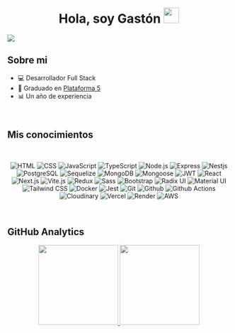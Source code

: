<div align="center">
<h1 align="center">Hola, soy Gastón <img src="https://media.giphy.com/media/hvRJCLFzcasrR4ia7z/giphy.gif" width="35"></h1>
</div>
<img src="https://res.cloudinary.com/dpbr1u8z5/image/upload/v1708005484/Gast%C3%B3n_Ariel_Rabinovich_wsv2dm.png">

## Sobre mi

- 💻 Desarrollador Full Stack
- 📜 Graduado en [Plataforma 5](https://www.plataforma5.la/)
- 📊 Un año de experiencia
<br>

## Mis conocimientos
<br>
<div align="center" style="display: flex;">
  
  ![HTML](https://img.shields.io/badge/HTML-EF652A?style=for-the-badge&logo=HTML5&logoColor=white)
  ![CSS](https://img.shields.io/badge/CSS-0C73B8?style=for-the-badge&logo=CSS3&logoColor=white)
  ![JavaScript](https://img.shields.io/badge/JavaScript-F0DB4F?style=for-the-badge&logo=JavaScript&logoColor=black)
  ![TypeScript](https://img.shields.io/badge/TypeScript-3178C6?style=for-the-badge&logo=TypeScript&logoColor=white)
  ![Node.js](https://img.shields.io/badge/Node.js-539E43?style=for-the-badge&logo=Node.js&logoColor=white)
  ![Express](https://img.shields.io/badge/Express-black?style=for-the-badge&logo=Express&logoColor=white)
  ![Nestjs](https://img.shields.io/badge/Nestjs-E0234E?style=for-the-badge&logo=nestjs&logoColor=white)
  ![PostgreSQL](https://img.shields.io/badge/PostgreSQL-336791?style=for-the-badge&logo=postgresql&logoColor=white)
  ![Sequelize](https://img.shields.io/badge/Sequelize-03AFEF?style=for-the-badge&logo=sequelize&logoColor=white)
  ![MongoDB](https://img.shields.io/badge/MongoDB-01EC64?style=for-the-badge&logo=mongodb&logoColor=white)
  ![Mongoose](https://img.shields.io/badge/Mongoose-880000?style=for-the-badge&logo=mongoose&logoColor=white)
  ![JWT](https://img.shields.io/badge/JWT-D63AFF?style=for-the-badge&logo=json%20web%20tokens&logoColor=white)
  ![React](https://img.shields.io/badge/React-00D8FF?style=for-the-badge&logo=react&logoColor=white)
  ![Next.js](https://img.shields.io/badge/Next.js-black?style=for-the-badge&logo=next.js&logoColor=white)
  ![Vite.js](https://img.shields.io/badge/Vite.js-B043FE?style=for-the-badge&logo=vite&logoColor=white)
  ![Redux](https://img.shields.io/badge/Redux-764ABC?style=for-the-badge&logo=redux&logoColor=white)
  ![Sass](https://img.shields.io/badge/Sass-CF649A?style=for-the-badge&logo=sass&logoColor=white)
  ![Bootstrap](https://img.shields.io/badge/Bootstrap-7E13F8?style=for-the-badge&logo=bootstrap&logoColor=white)
  ![Radix UI](https://img.shields.io/badge/Radix%20UI-black?style=for-the-badge&logo=radix%20ui&logoColor=white)
  ![Material UI](https://img.shields.io/badge/Material%20UI-007FFF?style=for-the-badge&logo=mui&logoColor=white)
  ![Tailwind CSS](https://img.shields.io/badge/Tailwind%20CSS-18B7B9?style=for-the-badge&logo=tailwind%20css&logoColor=white)
  ![Docker](https://img.shields.io/badge/docker-008FE2?style=for-the-badge&logo=docker&logoColor=white)
  ![Jest](https://img.shields.io/badge/jest-99425B?style=for-the-badge&logo=Jest&logoColor=white)
  ![Git](https://img.shields.io/badge/git-DE4C36?style=for-the-badge&logo=Git&logoColor=white)
  ![Github](https://img.shields.io/badge/github-545454?style=for-the-badge&logo=Github&logoColor=white)
  ![Github Actions](https://img.shields.io/badge/github%20actions-1F84F7?style=for-the-badge&logo=Github%20actions&logoColor=white)
  ![Cloudinary](https://img.shields.io/badge/cloudinary-3448C5?style=for-the-badge&logo=cloudinary&logoColor=white)
  ![Vercel](https://img.shields.io/badge/vercel-black?style=for-the-badge&logo=vercel&logoColor=white)
  ![Render](https://img.shields.io/badge/render-black?style=for-the-badge&logo=render&logoColor=white)
  ![AWS](https://img.shields.io/badge/Amazon%20web%20services-FF9900?style=for-the-badge&logoColor=white)
  
</div>
<br>

## GitHub Analytics

<p align="center">
<a href="https://github.com/GRabinovich">
  <img height="180em" src="https://github-readme-stats-eight-theta.vercel.app/api?username=GRabinovich&show_icons=true&theme=algolia&include_all_commits=true&count_private=true"/>
  <img height="180em" src="https://github-readme-stats-eight-theta.vercel.app/api/top-langs/?username=GRabinovich&layout=compact&langs_count=8&theme=algolia"/>
</a>
</p>

